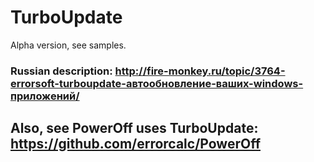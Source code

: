# TurboUpdate

Alpha version, see samples.

### Russian description: http://fire-monkey.ru/topic/3764-errorsoft-turboupdate-автообновление-ваших-windows-приложений/

## Also, see PowerOff uses TurboUpdate: https://github.com/errorcalc/PowerOff
